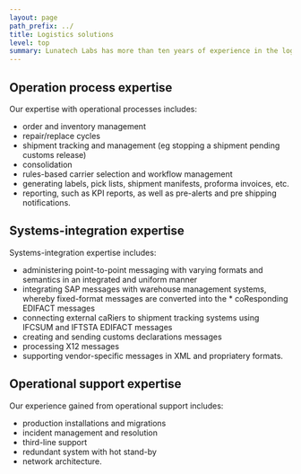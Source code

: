 ```yaml
---
layout: page
path_prefix: ../
title: Logistics solutions
level: top
summary: Lunatech Labs has more than ten years of experience in the logistics world, supplying IT solutions for Lead Logistics Providers. Our strength is the operational process experience that we have built up over the years, integrating third-parties such as carriers and brokers, and taking on operational support of the IT solutions and logistics applications that we deliver.
---
```


## Operation process expertise

Our expertise with operational processes includes:

* order and inventory management
* repair/replace cycles
* shipment tracking and management (eg stopping a shipment pending customs release)
* consolidation
* rules-based carrier selection and workflow management
* generating labels, pick lists, shipment manifests, proforma invoices, etc.
* reporting, such as KPI reports, as well as pre-alerts and pre shipping notifications.

## Systems-integration expertise

Systems-integration expertise includes:

* administering point-to-point messaging with varying formats and semantics in an integrated and uniform manner
* integrating SAP messages with warehouse management systems, whereby fixed-format messages are converted into the * coResponding EDIFACT messages
* connecting external caRiers to shipment tracking systems using IFCSUM and IFTSTA EDIFACT messages
* creating and sending customs declarations messages
* processing X12 messages
* supporting vendor-specific messages in XML and propriatery formats.

## Operational support expertise

Our experience gained from operational support includes:

* production installations and migrations
* incident management and resolution
* third-line support
* redundant system with hot stand-by
* network architecture.
